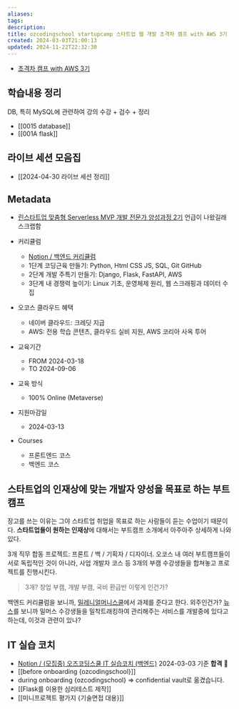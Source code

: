 ```yaml
---
aliases: 
tags: 
description:
title: ozcodingschool startupcamp 스타트업 웹 개발 초격차 캠프 with AWS 3기
created: 2024-03-03T21:00:13
updated: 2024-11-22T22:32:30
---
```

- [초격차 캠프 with AWS 3기](https://ozcodingschool.com/ozcoding/startupcamp)

## 학습내용 정리

DB, 특히 MySQL에 관련하여 강의 수강 + 검수 + 정리

- [[0015 database]]
- [[001A flask]]

## 라이브 세션 모음집

- [[2024-04-30 라이브 세션 정리]]

## Metadata

- [린스타트업 맞춤형 Serverless MVP 개발 전문가 양성과정 2기](https://boottent.sayun.studio/camps/ozcodingschool-mvp_20230328113923) 언급이 나왔길래 스크랩함

- 커리큘럼
	- [Notion / 백엔드 커리큘럼](https://legend-palm-1f1.notion.site/7c7ff0f12b58487ebb0eea0c89c206ce)
	- 1단계 코딩근육 만들기: Python, Html CSS JS, SQL, Git GitHub
	- 2단계 개발 주특기 만들기: Django, Flask, FastAPI, AWS
	- 3단계 내 경쟁력 높이기: Linux 기초, 운영체제 원리, 웹 스크래핑과 데이터 수집
-  오코스 클라우드 혜택
	- 네이버 클라우드: 크레딧 지급
	- AWS: 전용 학습 콘텐츠, 클라우드 실비 지원, AWS 코리아 사옥 투어
- 교육기간
	- FROM 2024-03-18
	- TO 2024-09-06
- 교육 방식
	- 100% Online (Metaverse)
- 지원마감일
	- 2024-03-13
- Courses
	- 프론트엔드 코스
	- 백엔드 코스

## 스타트업의 인재상에 맞는 개발자 양성을 목표로 하는 부트캠프

장고를 쓰는 이유는 그야 스타트업 취업을 목표로 하는 사람들이 듣는 수업이기 때문이다. **스타트업들이 원하는 인재상**에 대해서는 부트캠프 소개에서 아주아주 상세하게 나와있다.

3개 직무 합동 프로젝트: 프론트 / 백 / 기획자 / 디자이너. 오코스 내 여러 부트캠프들이 서로 독립적인 것이 아니라, 사업 개발자 코스 등 3개의 부캠 수강생들을 합쳐놓고 프로젝트를 진행시킨다.

> 3개? 창업 부캠, 개발 부캠, 국비 환급반 이렇게 인건가?

백엔드 커리큘럼을 보니까, [밀레니얼머니스쿨](https://millmus.com)에서 과제를 준다고 한다. 외주인건가? [뉴스](https://magazine.hankyung.com/job-joy/article/202303073524d)를 보니까 밀머스 수강생들을 밀착트래킹하여 관리해주는 서비스를 개발중에 있다고 하는데, 이것과 관련이 있나?

## IT 실습 코치

- [Notion / (모집중) 오즈코딩스쿨 IT 실습코치 (백엔드)](https://legend-palm-1f1.notion.site/IT-1dabafa389d64db681ec2537ad8a49ef) 2024-03-03 기준 **합격** 💫
- [[before onboarding {ozcodingschool}]]
- during onboarding {ozcodingschool} => confidential vault로 옮겼습니다.
- [[Flask를 이용한 심리테스트 제작]]
- [[미니프로젝트 평가지 {기술면접 대용}]]

